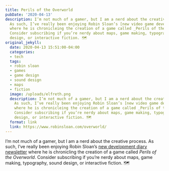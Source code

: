```yaml
---
title: Perils of the Overworld
pubDate: '2020-04-13'
description: I’m not much of a gamer, but I am a nerd about the creative process.
  As such, I’ve really been enjoying Robin Sloan’s [new video game development newsletter](https://www.robinsloan.com/overworld/)
  where he is chronicleing the creation of a game called _Perils of the Overworld_.
  Consider subscribing if you’re nerdy about maps, game making, typography, sound
  design, or interactive fiction. 🗺
original_jekyll:
  date: 2020-04-13 15:51:00-04:00
  categories:
  - tech
  tags:
  - robin sloan
  - games
  - game design
  - sound design
  - maps
  - fiction
  image: /uploads/elfreth.png
  description: I’m not much of a gamer, but I am a nerd about the creative process.
    As such, I’ve really been enjoying Robin Sloan’s [new video game development newsletter](https://www.robinsloan.com/overworld/)
    where he is chronicleing the creation of a game called _Perils of the Overworld_.
    Consider subscribing if you’re nerdy about maps, game making, typography, sound
    design, or interactive fiction. 🗺
  format: link
  link: https://www.robinsloan.com/overworld/
---
```


I’m not much of a gamer, but I am a nerd about the creative process. As such, I’ve really been enjoying Robin Sloan’s [new development diary newsletter](https://www.robinsloan.com/overworld/) where he is chronicling the creation of a game called _Perils of the Overworld_. Consider subscribing if you’re nerdy about maps, game making, typography, sound design, or interactive fiction. 🗺
